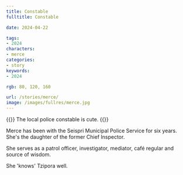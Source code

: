 ```yaml
---
title: Constable
fulltitle: Constable

date: 2024-04-22

tags:
- 2024
characters:
- merce
categories:
- story
keywords:
- 2024

rgb: 80, 120, 160

url: /stories/merce/
image: /images/fullres/merce.jpg
---
```

{{<note caption>}}
The local police constable is cute.
{{</note>}}

Merce has been with the Seispri Municipal Police Service for six years. She's the daughter of the former Chief Inspector.

She serves as a patrol officer, investigator, mediator, café regular and source of wisdom.

She 'knows' Tzipora well.